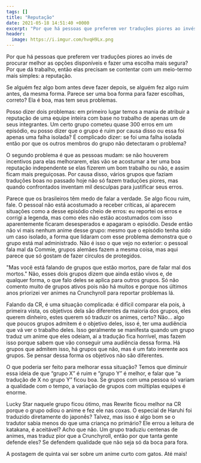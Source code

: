 ```yaml
---
tags: []
title: "Reputação"
date: 2021-05-18 14:51:40 +0000
excerpt: "Por que há pessoas que preferem ver traduções piores ao invés de procurar melhor as opções..."
header:
  image: https://i.imgur.com/hvqH9Lx.png
---
```


Por que há pessoas que preferem ver traduções piores ao invés de procurar melhor as opções disponíveis e fazer uma escolha mais segura? Por que dá trabalho, então elas precisam se contentar com um meio-termo mais simples: a reputação.

Se alguém fez algo bom antes deve fazer depois, se alguém fez algo ruim antes, da mesma forma. Parece ser uma boa forma para fazer escolhas, correto? Ela é boa, mas tem seus problemas.

Posso dizer dois problemas: em primeiro lugar temos a mania de atribuir a reputação de uma equipe inteira com base no trabalho de apenas um de seus integrantes. Um certo grupo cometeu quase 300 erros em um episódio, eu posso dizer que o grupo é ruim por causa disso ou essa foi apenas uma falha isolada? É complicado dizer: se foi uma falha isolada então por que os outros membros do grupo não detectaram o problema?

O segundo problema é que as pessoas mudam: se não houverem incentivos para elas melhorarem, elas vão se acostumar a ter uma boa reputação independente se elas fizerem um bom trabalho ou não, e assim ficam mais preguiçosas. Por causa disso, vários grupos que faziam traduções boas no passado hoje não só fazem traduções piores, mas quando confrontados inventam mil desculpas para justificar seus erros.

Parece que os brasileiros têm medo de falar a verdade. Se algo ficou ruim, fale. O pessoal não está acostumado a receber críticas, aí aparecem situações como a desse episódio cheio de erros: eu reportei os erros e corrigi a legenda, mas como eles não estão acostumados com isso aparentemente ficaram desesperados e apagaram o episódio. Desde então não vi mais nenhum anime desse grupo: mesmo que o episódio tenha sido um caso isolado, a forma que lidaram com esse problema demonstra que o grupo está mal administrado. Não é isso o que vejo no exterior: o pessoal fala mal da Commie, grupos alemães fazem a mesma coisa, mas aqui parece que só gostam de fazer círculos de protegidos.

"Mas você está falando de grupos que estão mortos, pare de falar mal dos mortos." Não, esses dois grupos dizem que ainda estão vivos e, de qualquer forma, o que falo deles se aplica para outros grupos. Só não comento muito de grupos ativos pois não há muitos e porque nos últimos anos priorizei ver animes na Crunchyroll para reportar problemas lá.

Falando da CR, é uma situação complicada: é difícil comparar ela pois, à primeira vista, os objetivos dela são diferentes da maioria dos grupos, eles querem dinheiro, estes querem só traduzir os animes, certo? Não… algo que poucos grupos admitem é o objetivo deles, isso é, ter uma audiência que vá ver o trabalho deles. Isso geralmente se manifesta quando um grupo traduz um anime que eles odeiam, aí a tradução fica horrível, mas fazem isso porque sabem que vão conseguir uma audiência dessa forma. Há grupos que admitem isso, há grupos que não, mas é um fato inerente aos grupos. Se pensar dessa forma os objetivos não são diferentes.

O que poderia ser feito para melhorar essa situação? Temos que diminuir essa ideia de que “grupo X” é ruim e “grupo Y” é melhor, e falar que “a tradução de X no grupo Y” ficou boa. Se grupos com uma pessoa só variam a qualidade com o tempo, a variação de grupos com múltiplas equipes é enorme.

Lucky Star naquele grupo ficou ótimo, mas Rewrite ficou melhor na CR porque o grupo odiou o anime e fez ele nas coxas. O especial de Haruhi foi traduzido diretamente do japonês? Talvez, mas isso é algo bom se o tradutor sabia menos do que uma criança no primário? Ele errou a leitura de katakana, é aceitável? Acho que não. Um grupo traduziu centenas de animes, mas traduz pior que a Crunchyroll, então por que tanta gente defende eles? Se defendem qualidade que não seja só da boca para fora.

A postagem de quinta vai ser sobre um anime curto com gatos. Até mais!
